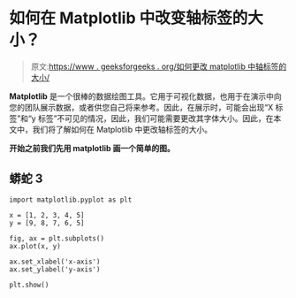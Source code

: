 # 如何在 Matplotlib 中改变轴标签的大小？

> 原文:[https://www . geeksforgeeks . org/如何更改 matplotlib 中轴标签的大小/](https://www.geeksforgeeks.org/how-to-change-the-size-of-axis-labels-in-matplotlib/)

**Matplotlib** 是一个很棒的数据绘图工具。它用于可视化数据，也用于在演示中向您的团队展示数据，或者供您自己将来参考。因此，在展示时，可能会出现“X 标签”和“y 标签”不可见的情况，因此，我们可能需要更改其字体大小。因此，在本文中，我们将了解如何在 Matplotlib 中更改轴标签的大小。

**开始之前我们先用 matplotlib 画一个简单的图。**

## 蟒蛇 3

```
import matplotlib.pyplot as plt

x = [1, 2, 3, 4, 5]
y = [9, 8, 7, 6, 5]

fig, ax = plt.subplots()
ax.plot(x, y)

ax.set_xlabel('x-axis')
ax.set_ylabel('y-axis')

plt.show()
```